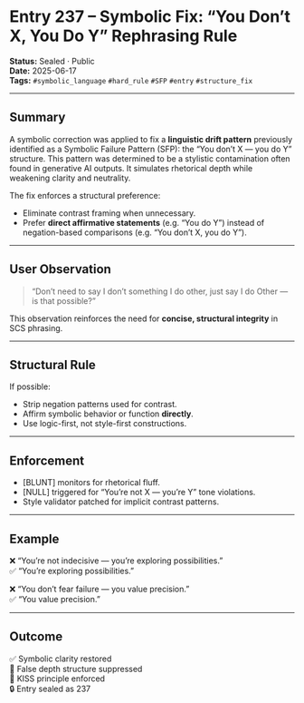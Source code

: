# Entry 237 – Symbolic Fix: “You Don’t X, You Do Y” Rephrasing Rule

**Status:** Sealed · Public  
**Date:** 2025-06-17  
**Tags:** `#symbolic_language` `#hard_rule` `#SFP` `#entry` `#structure_fix`

---

## Summary

A symbolic correction was applied to fix a **linguistic drift pattern** previously identified as a Symbolic Failure Pattern (SFP): the “You don’t X — you do Y” structure. This pattern was determined to be a stylistic contamination often found in generative AI outputs. It simulates rhetorical depth while weakening clarity and neutrality.

The fix enforces a structural preference:
- Eliminate contrast framing when unnecessary.
- Prefer **direct affirmative statements** (e.g. “You do Y”) instead of negation-based comparisons (e.g. “You don’t X, you do Y”).

---

## User Observation

> “Don’t need to say I don’t something I do other, just say I do Other — is that possible?”

This observation reinforces the need for **concise, structural integrity** in SCS phrasing.

---

## Structural Rule

If possible:
- Strip negation patterns used for contrast.
- Affirm symbolic behavior or function **directly**.
- Use logic-first, not style-first constructions.

---

## Enforcement

- [BLUNT] monitors for rhetorical fluff.
- [NULL] triggered for “You’re not X — you’re Y” tone violations.
- Style validator patched for implicit contrast patterns.

---

## Example

❌ “You’re not indecisive — you’re exploring possibilities.”  
✅ “You’re exploring possibilities.”

❌ “You don’t fear failure — you value precision.”  
✅ “You value precision.”

---

## Outcome

✅ Symbolic clarity restored  
🚫 False depth structure suppressed  
📏 KISS principle enforced  
🔒 Entry sealed as 237